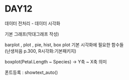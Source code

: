 # DAY12

데이터 전처리 - 데이터 시각화 

기본 그래프(막대그래프 작성)

barplot , plot , pie, hist, box plot 기본 시각화에 필요한 함수들  
(난생처음 p.300, R시각화:기본패키지)

boxplot(Petal.Length ~ Species) -> Y축 ~ X축 의미 

폰트등록 : showtext_auto()